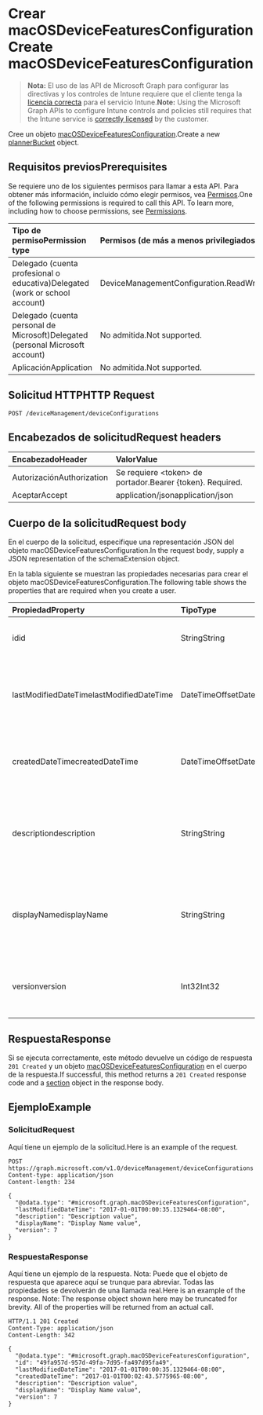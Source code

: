 # <a name="create-macosdevicefeaturesconfiguration"></a><span data-ttu-id="b98e1-101">Crear macOSDeviceFeaturesConfiguration</span><span class="sxs-lookup"><span data-stu-id="b98e1-101">Create macOSDeviceFeaturesConfiguration</span></span>

> <span data-ttu-id="b98e1-102">**Nota:** El uso de las API de Microsoft Graph para configurar las directivas y los controles de Intune requiere que el cliente tenga la [licencia correcta](https://go.microsoft.com/fwlink/?linkid=839381) para el servicio Intune.</span><span class="sxs-lookup"><span data-stu-id="b98e1-102">**Note:** Using the Microsoft Graph APIs to configure Intune controls and policies still requires that the Intune service is [correctly licensed](https://go.microsoft.com/fwlink/?linkid=839381) by the customer.</span></span>

<span data-ttu-id="b98e1-103">Cree un objeto [macOSDeviceFeaturesConfiguration](../resources/intune_deviceconfig_macosdevicefeaturesconfiguration.md).</span><span class="sxs-lookup"><span data-stu-id="b98e1-103">Create a new [plannerBucket](../resources/intune_deviceconfig_macosdevicefeaturesconfiguration.md) object.</span></span>
## <a name="prerequisites"></a><span data-ttu-id="b98e1-104">Requisitos previos</span><span class="sxs-lookup"><span data-stu-id="b98e1-104">Prerequisites</span></span>
<span data-ttu-id="b98e1-p101">Se requiere uno de los siguientes permisos para llamar a esta API. Para obtener más información, incluido cómo elegir permisos, vea [Permisos](../../../concepts/permissions_reference.md).</span><span class="sxs-lookup"><span data-stu-id="b98e1-p101">One of the following permissions is required to call this API. To learn more, including how to choose permissions, see [Permissions](../../../concepts/permissions_reference.md).</span></span>

|<span data-ttu-id="b98e1-107">Tipo de permiso</span><span class="sxs-lookup"><span data-stu-id="b98e1-107">Permission type</span></span>|<span data-ttu-id="b98e1-108">Permisos (de más a menos privilegiados)</span><span class="sxs-lookup"><span data-stu-id="b98e1-108">Permissions (from least to most privileged)</span></span>|
|:---|:---|
|<span data-ttu-id="b98e1-109">Delegado (cuenta profesional o educativa)</span><span class="sxs-lookup"><span data-stu-id="b98e1-109">Delegated (work or school account)</span></span>|<span data-ttu-id="b98e1-110">DeviceManagementConfiguration.ReadWrite.All</span><span class="sxs-lookup"><span data-stu-id="b98e1-110">DeviceManagementConfiguration.ReadWrite.All</span></span>|
|<span data-ttu-id="b98e1-111">Delegado (cuenta personal de Microsoft)</span><span class="sxs-lookup"><span data-stu-id="b98e1-111">Delegated (personal Microsoft account)</span></span>|<span data-ttu-id="b98e1-112">No admitida.</span><span class="sxs-lookup"><span data-stu-id="b98e1-112">Not supported.</span></span>|
|<span data-ttu-id="b98e1-113">Aplicación</span><span class="sxs-lookup"><span data-stu-id="b98e1-113">Application</span></span>|<span data-ttu-id="b98e1-114">No admitida.</span><span class="sxs-lookup"><span data-stu-id="b98e1-114">Not supported.</span></span>|

## <a name="http-request"></a><span data-ttu-id="b98e1-115">Solicitud HTTP</span><span class="sxs-lookup"><span data-stu-id="b98e1-115">HTTP Request</span></span>
<!-- {
  "blockType": "ignored"
}
-->
``` http
POST /deviceManagement/deviceConfigurations
```

## <a name="request-headers"></a><span data-ttu-id="b98e1-116">Encabezados de solicitud</span><span class="sxs-lookup"><span data-stu-id="b98e1-116">Request headers</span></span>
|<span data-ttu-id="b98e1-117">Encabezado</span><span class="sxs-lookup"><span data-stu-id="b98e1-117">Header</span></span>|<span data-ttu-id="b98e1-118">Valor</span><span class="sxs-lookup"><span data-stu-id="b98e1-118">Value</span></span>|
|:---|:---|
|<span data-ttu-id="b98e1-119">Autorización</span><span class="sxs-lookup"><span data-stu-id="b98e1-119">Authorization</span></span>|<span data-ttu-id="b98e1-120">Se requiere &lt;token&gt; de portador.</span><span class="sxs-lookup"><span data-stu-id="b98e1-120">Bearer {token}. Required.</span></span>|
|<span data-ttu-id="b98e1-121">Aceptar</span><span class="sxs-lookup"><span data-stu-id="b98e1-121">Accept</span></span>|<span data-ttu-id="b98e1-122">application/json</span><span class="sxs-lookup"><span data-stu-id="b98e1-122">application/json</span></span>|

## <a name="request-body"></a><span data-ttu-id="b98e1-123">Cuerpo de la solicitud</span><span class="sxs-lookup"><span data-stu-id="b98e1-123">Request body</span></span>
<span data-ttu-id="b98e1-124">En el cuerpo de la solicitud, especifique una representación JSON del objeto macOSDeviceFeaturesConfiguration.</span><span class="sxs-lookup"><span data-stu-id="b98e1-124">In the request body, supply a JSON representation of the schemaExtension object.</span></span>

<span data-ttu-id="b98e1-125">En la tabla siguiente se muestran las propiedades necesarias para crear el objeto macOSDeviceFeaturesConfiguration.</span><span class="sxs-lookup"><span data-stu-id="b98e1-125">The following table shows the properties that are required when you create a user.</span></span>

|<span data-ttu-id="b98e1-126">Propiedad</span><span class="sxs-lookup"><span data-stu-id="b98e1-126">Property</span></span>|<span data-ttu-id="b98e1-127">Tipo</span><span class="sxs-lookup"><span data-stu-id="b98e1-127">Type</span></span>|<span data-ttu-id="b98e1-128">Descripción</span><span class="sxs-lookup"><span data-stu-id="b98e1-128">Description</span></span>|
|:---|:---|:---|
|<span data-ttu-id="b98e1-129">id</span><span class="sxs-lookup"><span data-stu-id="b98e1-129">id</span></span>|<span data-ttu-id="b98e1-130">String</span><span class="sxs-lookup"><span data-stu-id="b98e1-130">String</span></span>|<span data-ttu-id="b98e1-131">Clave de la entidad.</span><span class="sxs-lookup"><span data-stu-id="b98e1-131">Key of the setting.</span></span> <span data-ttu-id="b98e1-132">Heredado de [deviceConfiguration](../resources/intune_deviceconfig_deviceconfiguration.md)</span><span class="sxs-lookup"><span data-stu-id="b98e1-132">Inherited from [deviceConfiguration](../resources/intune_deviceconfig_deviceconfiguration.md)</span></span>|
|<span data-ttu-id="b98e1-133">lastModifiedDateTime</span><span class="sxs-lookup"><span data-stu-id="b98e1-133">lastModifiedDateTime</span></span>|<span data-ttu-id="b98e1-134">DateTimeOffset</span><span class="sxs-lookup"><span data-stu-id="b98e1-134">DateTimeOffset</span></span>|<span data-ttu-id="b98e1-135">Fecha y hora en la que se modificó el objeto por última vez.</span><span class="sxs-lookup"><span data-stu-id="b98e1-135">Indicates the date the object was last modified.</span></span> <span data-ttu-id="b98e1-136">Heredado de [deviceConfiguration](../resources/intune_deviceconfig_deviceconfiguration.md)</span><span class="sxs-lookup"><span data-stu-id="b98e1-136">Inherited from [deviceConfiguration](../resources/intune_deviceconfig_deviceconfiguration.md)</span></span>|
|<span data-ttu-id="b98e1-137">createdDateTime</span><span class="sxs-lookup"><span data-stu-id="b98e1-137">createdDateTime</span></span>|<span data-ttu-id="b98e1-138">DateTimeOffset</span><span class="sxs-lookup"><span data-stu-id="b98e1-138">DateTimeOffset</span></span>|<span data-ttu-id="b98e1-139">Fecha y hora en la que se creó el objeto.</span><span class="sxs-lookup"><span data-stu-id="b98e1-139">DateTime the object was created.</span></span> <span data-ttu-id="b98e1-140">Heredado de [deviceConfiguration](../resources/intune_deviceconfig_deviceconfiguration.md)</span><span class="sxs-lookup"><span data-stu-id="b98e1-140">Inherited from [deviceConfiguration](../resources/intune_deviceconfig_deviceconfiguration.md)</span></span>|
|<span data-ttu-id="b98e1-141">description</span><span class="sxs-lookup"><span data-stu-id="b98e1-141">description</span></span>|<span data-ttu-id="b98e1-142">String</span><span class="sxs-lookup"><span data-stu-id="b98e1-142">String</span></span>|<span data-ttu-id="b98e1-143">Descripción proporcionada por el administrador de la configuración del dispositivo.</span><span class="sxs-lookup"><span data-stu-id="b98e1-143">Admin provided description of the Device Configuration.</span></span> <span data-ttu-id="b98e1-144">Heredado de [deviceConfiguration](../resources/intune_deviceconfig_deviceconfiguration.md)</span><span class="sxs-lookup"><span data-stu-id="b98e1-144">Inherited from [deviceConfiguration](../resources/intune_deviceconfig_deviceconfiguration.md)</span></span>|
|<span data-ttu-id="b98e1-145">displayName</span><span class="sxs-lookup"><span data-stu-id="b98e1-145">displayName</span></span>|<span data-ttu-id="b98e1-146">String</span><span class="sxs-lookup"><span data-stu-id="b98e1-146">String</span></span>|<span data-ttu-id="b98e1-147">Nombre proporcionado por el administrador de la configuración del dispositivo.</span><span class="sxs-lookup"><span data-stu-id="b98e1-147">Admin provided name of the device configuration.</span></span> <span data-ttu-id="b98e1-148">Heredado de [deviceConfiguration](../resources/intune_deviceconfig_deviceconfiguration.md)</span><span class="sxs-lookup"><span data-stu-id="b98e1-148">Inherited from [deviceConfiguration](../resources/intune_deviceconfig_deviceconfiguration.md)</span></span>|
|<span data-ttu-id="b98e1-149">version</span><span class="sxs-lookup"><span data-stu-id="b98e1-149">version</span></span>|<span data-ttu-id="b98e1-150">Int32</span><span class="sxs-lookup"><span data-stu-id="b98e1-150">Int32</span></span>|<span data-ttu-id="b98e1-151">Versión de la configuración del dispositivo.</span><span class="sxs-lookup"><span data-stu-id="b98e1-151">Version of the device configuration.</span></span> <span data-ttu-id="b98e1-152">Heredado de [deviceConfiguration](../resources/intune_deviceconfig_deviceconfiguration.md)</span><span class="sxs-lookup"><span data-stu-id="b98e1-152">Inherited from [deviceConfiguration](../resources/intune_deviceconfig_deviceconfiguration.md)</span></span>|



## <a name="response"></a><span data-ttu-id="b98e1-153">Respuesta</span><span class="sxs-lookup"><span data-stu-id="b98e1-153">Response</span></span>
<span data-ttu-id="b98e1-154">Si se ejecuta correctamente, este método devuelve un código de respuesta `201 Created` y un objeto [macOSDeviceFeaturesConfiguration](../resources/intune_deviceconfig_macosdevicefeaturesconfiguration.md) en el cuerpo de la respuesta.</span><span class="sxs-lookup"><span data-stu-id="b98e1-154">If successful, this method returns a `201 Created` response code and a [section](../resources/intune_deviceconfig_macosdevicefeaturesconfiguration.md) object in the response body.</span></span>

## <a name="example"></a><span data-ttu-id="b98e1-155">Ejemplo</span><span class="sxs-lookup"><span data-stu-id="b98e1-155">Example</span></span>
### <a name="request"></a><span data-ttu-id="b98e1-156">Solicitud</span><span class="sxs-lookup"><span data-stu-id="b98e1-156">Request</span></span>
<span data-ttu-id="b98e1-157">Aquí tiene un ejemplo de la solicitud.</span><span class="sxs-lookup"><span data-stu-id="b98e1-157">Here is an example of the request.</span></span>
``` http
POST https://graph.microsoft.com/v1.0/deviceManagement/deviceConfigurations
Content-type: application/json
Content-length: 234

{
  "@odata.type": "#microsoft.graph.macOSDeviceFeaturesConfiguration",
  "lastModifiedDateTime": "2017-01-01T00:00:35.1329464-08:00",
  "description": "Description value",
  "displayName": "Display Name value",
  "version": 7
}
```

### <a name="response"></a><span data-ttu-id="b98e1-158">Respuesta</span><span class="sxs-lookup"><span data-stu-id="b98e1-158">Response</span></span>
<span data-ttu-id="b98e1-p108">Aquí tiene un ejemplo de la respuesta. Nota: Puede que el objeto de respuesta que aparece aquí se trunque para abreviar. Todas las propiedades se devolverán de una llamada real.</span><span class="sxs-lookup"><span data-stu-id="b98e1-p108">Here is an example of the response. Note: The response object shown here may be truncated for brevity. All of the properties will be returned from an actual call.</span></span>
``` http
HTTP/1.1 201 Created
Content-Type: application/json
Content-Length: 342

{
  "@odata.type": "#microsoft.graph.macOSDeviceFeaturesConfiguration",
  "id": "49fa957d-957d-49fa-7d95-fa497d95fa49",
  "lastModifiedDateTime": "2017-01-01T00:00:35.1329464-08:00",
  "createdDateTime": "2017-01-01T00:02:43.5775965-08:00",
  "description": "Description value",
  "displayName": "Display Name value",
  "version": 7
}
```



